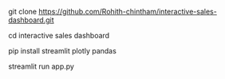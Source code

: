 git clone https://github.com/Rohith-chintham/interactive-sales-dashboard.git

cd interactive sales dashboard

pip install streamlit plotly pandas

streamlit run app.py
